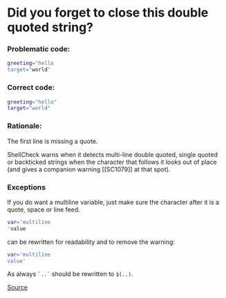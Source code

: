 # Did you forget to close this double quoted string?

### Problematic code:

```sh
greeting="hello
target="world"
```

### Correct code:

```sh
greeting="hello"
target="world"
```

### Rationale:

The first line is missing a quote.

ShellCheck warns when it detects multi-line double quoted, single quoted or backticked strings when the character that follows it looks out of place (and gives a companion warning [[SC1079]] at that spot).

### Exceptions

If you do want a multiline variable, just make sure the character after it is a quote, space or line feed.

```sh
var='multiline
'value
```

can be rewritten for readability and to remove the warning:

```sh
var='multiline
value'
```

As always `` `..` `` should be rewritten to ``$(..)``.

[Source](https://github.com/koalaman/shellcheck/wiki/SC1078)

